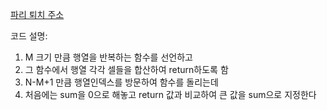 [파리 퇴치 주소](https://swexpertacademy.com/main/code/problem/problemDetail.do?contestProbId=AV5PzOCKAigDFAUq&categoryId=AV5PzOCKAigDFAUq&categoryType=CODE&problemTitle=2001&orderBy=FIRST_REG_DATETIME&selectCodeLang=ALL&select-1=&pageSize=10&pageIndex=1&&&&&&&&&)

코드 설명:
1. M 크기 만큼 행열을 반복하는 함수를 선언하고 
2. 그 함수에서 행열 각각 셀들을 합산하여 return하도록 함
3. N-M+1 만큼 행열인덱스를 방문하여 함수를 돌리는데
4. 처음에는 sum을 0으로 해놓고 return 값과 비교하여 큰 값을 sum으로 지정한다
